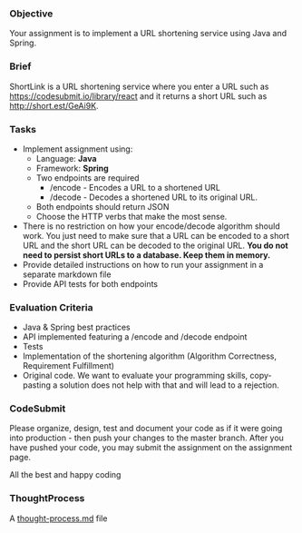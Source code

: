 ### Objective

Your assignment is to implement a URL shortening service using Java and Spring.

### Brief

ShortLink is a URL shortening service where you enter a URL such as https://codesubmit.io/library/react and it returns a short URL such as http://short.est/GeAi9K.

### Tasks

-   Implement assignment using:
    -   Language: **Java**
    -   Framework: **Spring**
    -   Two endpoints are required
        -   /encode - Encodes a URL to a shortened URL
        -   /decode - Decodes a shortened URL to its original URL.
    -   Both endpoints should return JSON
    -   Choose the HTTP verbs that make the most sense.
-   There is no restriction on how your encode/decode algorithm should work. You just need to make sure that a URL can be encoded to a short URL and the short URL can be decoded to the original URL. **You do not need to persist short URLs to a database. Keep them in memory.**
-   Provide detailed instructions on how to run your assignment in a separate markdown file
-   Provide API tests for both endpoints

### Evaluation Criteria

-   Java & Spring best practices
-   API implemented featuring a /encode and /decode endpoint
-   Tests
-   Implementation of the shortening algorithm (Algorithm Correctness, Requirement Fulfillment)
-   Original code. We want to evaluate your programming skills, copy-pasting a solution does not help with that and will lead to a rejection.

### CodeSubmit

Please organize, design, test and document your code as if it were going into production - then push your changes to the master branch. After you have pushed your code, you may submit the assignment on the assignment page.

All the best and happy coding

### ThoughtProcess
A [thought-process.md](thought-process.md) file